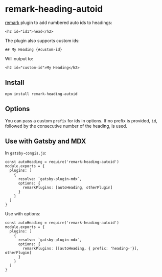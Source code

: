 # remark-heading-autoid

[remark](https://github.com/remarkjs/remark) plugin to add numbered auto ids to headings:

```
<h2 id="id1">head</h2>
```

The plugin also supports custom ids:

```
## My Heading {#custom-id}
```

Will output to:

```
<h2 id="custom-id">My Heading</h2>
```

## Install

```
npm install remark-heading-autoid
```

## Options

You can pass a custom `prefix` for ids in options. If no prefix is provided, `id`, followed by the consecutive number of the heading, is used.

## Use with Gatsby and MDX

In `gatsby-congis.js`:

```
const autoHeading = require('remark-heading-autoid')
module.exports = {
  plugins: [
    {
      resolve: `gatsby-plugin-mdx`,
      options: {
        remarkPlugins: [autoHeading, otherPlugin]
      }
    }
  ]
}
```

Use with options:

```
const autoHeading = require('remark-heading-autoid')
module.exports = {
  plugins: [
    {
      resolve: `gatsby-plugin-mdx`,
      options: {
        remarkPlugins: [[autoHeading, { prefix: 'heading-'}], otherPlugin]
      }
    }
  ]
}
```
